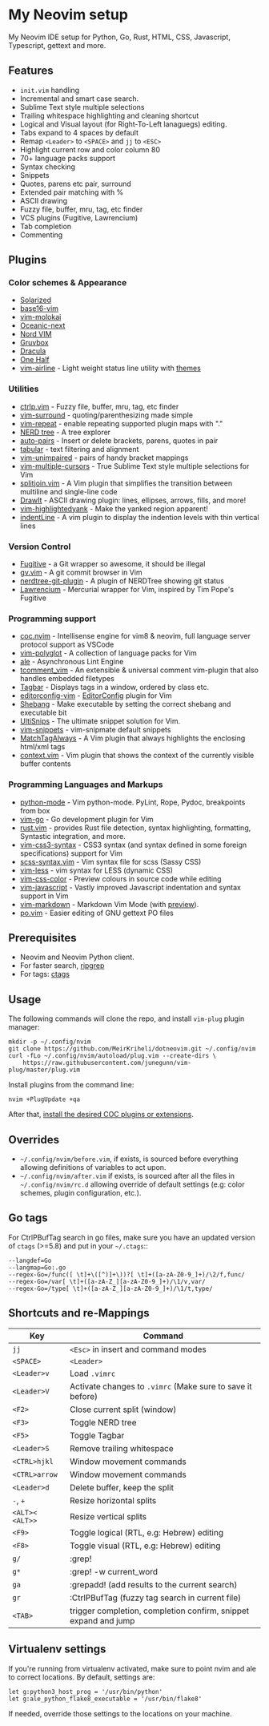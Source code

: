 My Neovim setup
===============

My Neovim IDE setup for Python, Go, Rust, HTML, CSS, Javascript, Typescript,
gettext and more.

Features
---------

* `init.vim` handling
* Incremental and smart case search.
* Sublime Text style multiple selections
* Trailing whitespace highlighting and cleaning shortcut
* Logical and Visual layout (for Right-To-Left lanaguegs) editing.
* Tabs expand to 4 spaces by default
* Remap `<Leader>` to `<SPACE>` and `jj` to `<ESC>`
* Highlight current row and color column 80
* 70+ language packs support
* Syntax checking
* Snippets
* Quotes, parens etc pair, surround
* Extended pair matching with %
* ASCII drawing
* Fuzzy file, buffer, mru, tag, etc finder
* VCS plugins (Fugitive, Lawrencium)
* Tab completion
* Commenting


Plugins
------------

### Color schemes & Appearance

* [Solarized](https://github.com/altercation/vim-colors-solarized)
* [base16-vim](https://github.com/chriskempson/base16-vim)
* [vim-molokai](https://github.com/tomasr/molokai)
* [Oceanic-next](https://github.com/mhartington/oceanic-next)
* [Nord VIM](https://github.com/arcticicestudio/nord-vim)
* [Gruvbox](https://github.com/morhetz/gruvbox)
* [Dracula](dracula/vim)
* [One Half](https://github.com/sonph/onehalf)
* [vim-airline](https://github.com/vim-airline/vim-airline) - Light weight status
  line utility with [themes](https://github.com/vim-airline/vim-airline-themes)

### Utilities

* [ctrlp.vim](https://github.com/ctrlpvim/ctrlp.vim) - Fuzzy file, buffer, mru,
  tag, etc finder
* [vim-surround](https://github.com/tpope/vim-surround) -
  quoting/parenthesizing made simple
* [vim-repeat](https://github.com/tpope/vim-repeat) - enable repeating
  supported plugin maps with "."
* [NERD tree](https://github.com/scrooloose/nerdtree) - A tree explorer
* [auto-pairs](https://github.com/jiangmiao/auto-pairs) - Insert or delete
  brackets, parens, quotes in pair
* [tabular](https://github.com/godlygeek/tabular) - text filtering and
  alignment
* [vim-unimpaired](https://github.com/tpope/vim-unimpaired) - pairs of handy
  bracket mappings
* [vim-multiple-cursors](https://github.com/terryma/vim-multiple-cursors) -
  True Sublime Text style multiple selections for Vim
* [splitjoin.vim](https://github.com/AndrewRadev/splitjoin.vim) - A Vim plugin
  that simplifies the transition between multiline and single-line code
* [DrawIt](https://github.com/vim-scripts/DrawIt) - ASCII drawing plugin:
  lines, ellipses, arrows, fills, and more!
* [vim-highlightedyank](https://github.com/machakann/vim-highlightedyank) -
  Make the yanked region apparent!
* [indentLine](https://github.com/Yggdroot/indentLine) - A vim plugin to
  display the indention levels with thin vertical lines

### Version Control

* [Fugitive](https://github.com/tpope/vim-fugitive) - a Git wrapper so awesome,
  it should be illegal
* [gv.vim](https://github.com/junegunn/gv.vim) - A git commit browser in Vim
* [nerdtree-git-plugin](https://github.com/Xuyuanp/nerdtree-git-plugin) - A
  plugin of NERDTree showing git status
* [Lawrencium](https://github.com/ludovicchabant/vim-lawrencium) - Mercurial
  wrapper for Vim, inspired by Tim Pope's Fugitive

### Programming support

* [coc.nvim](https://github.com/neoclide/coc.nvim) - Intellisense engine for
  vim8 & neovim, full language server protocol support as VSCode
* [vim-polyglot](https://github.com/sheerun/vim-polyglot) - A collection of
  language packs for Vim
* [ale](https://github.com/w0rp/ale) - Asynchronous Lint Engine
* [tcomment_vim](https://github.com/tomtom/tcomment_vim) - An extensible &
  universal comment vim-plugin that also handles embedded filetypes
* [Tagbar](http://majutsushi.github.com/tagbar/) - Displays tags in a window,
  ordered by class etc.
* [editorconfig-vim](https://github.com/editorconfig/editorconfig-vim) - 
  [EditorConfig](https://editorconfig.org/) plugin for Vim 
* [Shebang](https://github.com/vim-scripts/Shebang) - Make executable by
  setting the correct shebang and executable bit
* [UltiSnips](https://github.com/sirver/ultisnips) - The ultimate snippet
  solution for Vim.
* [vim-snippets](https://github.com/honza/vim-snippets) - vim-snipmate default
  snippets
* [MatchTagAlways](https://github.com/valloric/MatchTagAlways) - A Vim plugin
  that always highlights the enclosing html/xml tags
* [context.vim](https://github.com/wellle/context.vim) - Vim plugin that shows
  the context of the currently visible buffer contents


### Programming Languages and Markups

* [python-mode](https://github.com/klen/python-mode) - Vim python-mode. PyLint,
  Rope, Pydoc, breakpoints from box
* [vim-go](https://github.com/fatih/vim-go) - Go development plugin for Vim
* [rust.vim](https://github.com/rust-lang/rust.vim) - provides Rust file
  detection, syntax highlighting, formatting, Syntastic integration, and more.
* [vim-css3-syntax](https://github.com/hail2u/vim-css3-syntax) - CSS3 syntax
  (and syntax defined in some foreign specifications) support for Vim
* [scss-syntax.vim](https://github.com/cakebaker/scss-syntax.vim) - Vim syntax
  file for scss (Sassy CSS)
* [vim-less](https://github.com/groenewege/vim-less) - vim syntax for LESS
  (dynamic CSS)
* [vim-css-color](https://github.com/ap/vim-css-color) - Preview colours in
  source code while editing
* [vim-javascript](https://github.com/pangloss/vim-javascript) - Vastly
  improved Javascript indentation and syntax support in Vim
* [vim-markdown](https://github.com/plasticboy/vim-markdown/) - Markdown Vim
  Mode (with [preview](https://github.com/iamcco/markdown-preview.nvim)).
* [po.vim](https://github.com/vim-scripts/po.vim--Jelenak) -
  Easier editing of GNU gettext PO files


Prerequisites
-------------

- Neovim and Neovim Python client.
- For faster search, [ripgrep](https://github.com/BurntSushi/ripgrep)
- For tags: [ctags](http://ctags.sourceforge.net)

Usage
------------

The following commands will clone the repo, and install `vim-plug` plugin
manager:

    mkdir -p ~/.config/nvim
    git clone https://github.com/MeirKriheli/dotneovim.git ~/.config/nvim
    curl -fLo ~/.config/nvim/autoload/plug.vim --create-dirs \
        https://raw.githubusercontent.com/junegunn/vim-plug/master/plug.vim


Install plugins from the command line:

    nvim +PlugUpdate +qa


After that, [install the desired COC plugins or extensions](https://github.com/neoclide/coc.nvim).

Overrides
----------------

* `~/.config/nvim/before.vim`, if exists, is sourced before everything allowing
  definitions of variables to act upon.
* `~/.config/nvim/after.vim` if exists, is sourced after all the files in
  `~/.config/nvim/rc.d` allowing override of default settings (e.g: color
  schemes, plugin configuration, etc.).


Go tags
----------

For CtrlPBufTag search in go files, make sure you have an updated version
of ``ctags`` (>=5.8) and put in your ``~/.ctags``::

    --langdef=Go
    --langmap=Go:.go
    --regex-Go=/func([ \t]+\([^)]+\))?[ \t]+([a-zA-Z0-9_]+)/\2/f,func/
    --regex-Go=/var[ \t]+([a-zA-Z_][a-zA-Z0-9_]+)/\1/v,var/
    --regex-Go=/type[ \t]+([a-zA-Z_][a-zA-Z0-9_]+)/\1/t,type/


Shortcuts and re-Mappings
----------------------------

| Key                    | Command                                                           |
| ---------------------- | ----------------------------------------------------------------- |
| ``jj``                 | ``<Esc>`` in insert and command modes                             |
| ``<SPACE>``            | ``<Leader>``                                                      |
| ``<Leader>v``          | Load `.vimrc`                                                     |
| ``<Leader>V``          | Activate changes to `.vimrc` (Make sure to save it before)        |
| ``<F2>``               | Close current split (window)                                      |
| ``<F3>``               | Toggle NERD tree                                                  |
| ``<F5>``               | Toggle Tagbar                                                     |
| ``<Leader>S``          | Remove trailing whitespace                                        |
| ``<CTRL>hjkl``         | Window movement commands                                          |
| ``<CTRL>arrow``        | Window movement commands                                          |
| ``<Leader>d``          | Delete buffer, keep the split                                     |
| ``-``, ``+``           | Resize horizontal splits                                          |
| ``<ALT><`` ``<ALT>>``  | Resize vertical splits                                            |
| ``<F9>``               |  Toggle logical (RTL, e.g: Hebrew) editing                        |
| ``<F8>``               | Toggle visual (RTL, e.g: Hebrew) editing                          |
| ``g/``                 | :grep!<Space>                                                     |
| ``g*``                 | :grep! -w current_word                                            |
| ``ga``                 | :grepadd! (add results to the current search)                     |
| ``gr``                 | :CtrlPBufTag (fuzzy tag search in current file)                   |
| ``<TAB>``              | trigger completion, completion confirm, snippet expand and jump   |


Virtualenv settings
-------------------

If you're running from virtualenv activated, make sure to point nvim and ale to
correct locations. By default, settings are:

    let g:python3_host_prog = '/usr/bin/python'
    let g:ale_python_flake8_executable = '/usr/bin/flake8'

If needed, override those settings to the locations on your machine.
